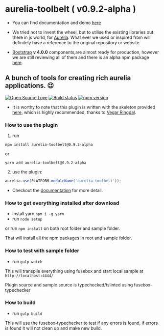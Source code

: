# aurelia-toolbelt ( v0.9.2-alpha )

* You can find documentation and demo [here](https://aurelia-toolbelt.github.io/)

* We tried not to invent the wheel, but to utilise the existing libraries out there in js world, for [Aurelia](http://aurelia.io). What ever we used or inspired from will definitely have a reference to the original repository or website.
* [Bootstrap](http://getbootstrap.com/docs/4.0/getting-started/introduction/) **v 4.0.0** components,are almost ready for production, however we are still reviewing all of them and there is an alpha npm package [here](https://www.npmjs.com/package/aurelia-toolbelt).

## A bunch of tools for creating rich aurelia applications. :wink:

[![Open Source Love](https://badges.frapsoft.com/os/mit/mit.svg?v=102)](https://opensource.org/licenses/MIT)
[![Build status](https://ci.appveyor.com/api/projects/status/01bgrcnljgephg80?svg=true)](https://ci.appveyor.com/project/shahabganji/aurelia-toolbelt)
[![npm version](https://badge.fury.io/js/aurelia-toolbelt.svg)](https://badge.fury.io/js/aurelia-toolbelt)

* It is worthy to note that this plugin is written with the skeleton provided [here](https://github.com/vegarringdal/skeleton-plugin-typescript), which is highly recommended, thanks to [Vegar Ringdal](https://github.com/vegarringdal).

### How to use the plugin

1. run 

```npm install aurelia-toolbelt@0.9.2-alpha``` 

or

```yarn add aurelia-toolbelt@0.9.2-alpha```

2. use the plugin:

```js
aurelia.use(PLATFORM.moduleName('aurelia-toolbelt'));
```

* Checkout the [documentation](https://aurelia-toolbelt.github.io) for more detail.


### How to get everything installed after download

* install yarn ```npm i -g yarn```
* run `node setup`

or run ```npm install``` on both root folder and sample folder.

That will install all the npm packages in root and sample folder.


### How to test with sample folder

* run `gulp watch`

This will transpile everything using fusebox and start local sample at `http://localhost:4444/`

Plugin source and sample source is typechecked/tslinted using fusebox-typechecker


### How to build

* run `gulp build`

This will use the fusebox-typechecker to test if any errors is found, if errors is found it will not clean up and make new build.
